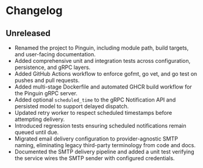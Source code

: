 # Changelog

## Unreleased
- Renamed the project to Pinguin, including module path, build targets, and user-facing documentation.
- Added comprehensive unit and integration tests across configuration, persistence, and gRPC layers.
- Added GitHub Actions workflow to enforce gofmt, go vet, and go test on pushes and pull requests.
- Added multi-stage Dockerfile and automated GHCR build workflow for the Pinguin gRPC server.
- Added optional `scheduled_time` to the gRPC Notification API and persisted model to support delayed dispatch.
- Updated retry worker to respect scheduled timestamps before attempting delivery.
- Introduced regression tests ensuring scheduled notifications remain queued until due.
- Migrated email delivery configuration to provider-agnostic SMTP naming, eliminating legacy third-party terminology from code and docs.
- Documented the SMTP delivery pipeline and added a unit test verifying the service wires the SMTP sender with configured credentials.
